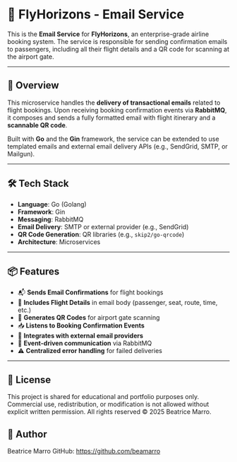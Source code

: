 # 📧 FlyHorizons - Email Service

This is the **Email Service** for **FlyHorizons**, an enterprise-grade airline booking system. The service is responsible for sending confirmation emails to passengers, including all their flight details and a QR code for scanning at the airport gate.

---

## 🚀 Overview

This microservice handles the **delivery of transactional emails** related to flight bookings. Upon receiving booking confirmation events via **RabbitMQ**, it composes and sends a fully formatted email with flight itinerary and a **scannable QR code**.

Built with **Go** and the **Gin** framework, the service can be extended to use templated emails and external email delivery APIs (e.g., SendGrid, SMTP, or Mailgun).

---

## 🛠️ Tech Stack

- **Language**: Go (Golang)
- **Framework**: Gin
- **Messaging**: RabbitMQ
- **Email Delivery**: SMTP or external provider (e.g., SendGrid)
- **QR Code Generation**: QR libraries (e.g., `skip2/go-qrcode`)
- **Architecture**: Microservices

---

## 📦 Features

- 📬 **Sends Email Confirmations** for flight bookings
- 🧾 **Includes Flight Details** in email body (passenger, seat, route, time, etc.)
- 🔳 **Generates QR Codes** for airport gate scanning
- 📥 **Listens to Booking Confirmation Events**
- 🔗 **Integrates with external email providers**
- 🔄 **Event-driven communication** via RabbitMQ
- ⚠️ **Centralized error handling** for failed deliveries

---

## 📄 License
This project is shared for educational and portfolio purposes only. Commercial use, redistribution, or modification is not allowed without explicit written permission. All rights reserved © 2025 Beatrice Marro.

## 👤 Author
Beatrice Marro GitHub: https://github.com/beamarro
